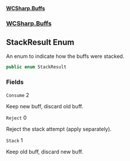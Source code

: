 #### [WCSharp.Buffs](index.md 'index')
### [WCSharp.Buffs](WCSharp.Buffs.md 'WCSharp.Buffs')

## StackResult Enum

An enum to indicate how the buffs were stacked.

```csharp
public enum StackResult
```
### Fields

<a name='WCSharp.Buffs.StackResult.Consume'></a>

`Consume` 2

Keep new buff, discard old buff.

<a name='WCSharp.Buffs.StackResult.Reject'></a>

`Reject` 0

Reject the stack attempt (apply separately).

<a name='WCSharp.Buffs.StackResult.Stack'></a>

`Stack` 1

Keep old buff, discard new buff.